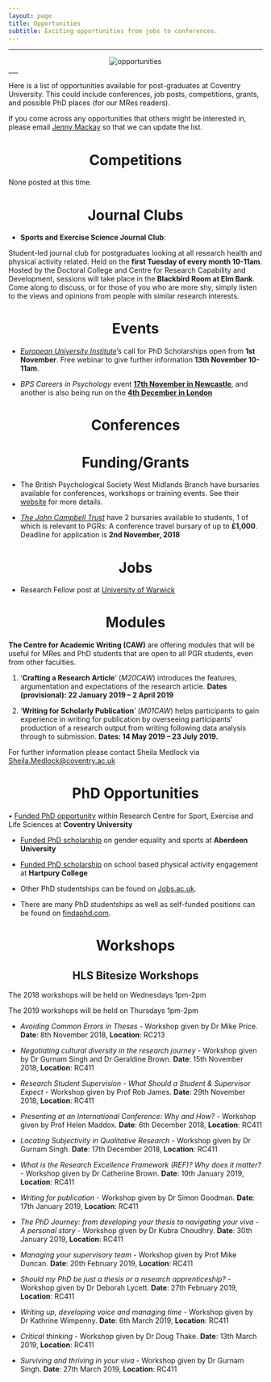 ```yaml
---
layout: page
title: Opportunities
subtitle: Exciting opportunities from jobs to conferences.
---
```


___
<center>
  <img src = "http://www.cfrinc.net/hs-fs/hubfs/Blog_Images/market-research-opportunity.jpg?t=1520480222622&width=450&name=market-research-opportunity.jpg" alt="opportunities" />
</center>
___


Here is a list of opportunities available for post-graduates at Coventry University. This could include conferences, job posts, competitions, grants, and possible PhD places (for our MRes readers).

If you come across any opportunities that others might be interested in, please email [Jenny Mackay](mailto:cov.pgrnewsletter+opportunities@gmail.com) so that we can update the list.  

<center> <h1> Competitions </h1> </center>

None posted at this time.

<center> <h1> Journal Clubs </h1> </center>

* **Sports and Exercise Science Journal Club**:

Student-led journal club for postgraduates looking at all research health and physical activity related. Held on the **first Tuesday of every month 10-11am**. Hosted by the Doctoral College and Centre for Research Capability and Development, sessions will take place in the **Blackbird Room at Elm Bank**. Come along to discuss, or for those of you who are more shy, simply listen to the views and opinions from people with similar research interests.


<center> <h1> Events </h1> </center>

* *[European University Institute](https://www.eventbrite.co.uk/e/eui-phd-scholarships-tickets-51014725417)*’s call for PhD Scholarships open from **1st November**. Free webinar to give further information **13th November 10-11am**.

*	*BPS Careers in Psychology* event **[17th November in Newcastle](https://www.bps.org.uk/events/careers-psychology-newcastle-2018)**, and another is also being run on the **[4th December in London](https://www.bps.org.uk/events/careers-psychology-london-2018)**

<center> <h1> Conferences </h1> </center>


<center> <h1> Funding/Grants </h1> </center>


* The British Psychological Society West Midlands Branch have bursaries available for conferences, workshops or training events. See their [website](https://www1.bps.org.uk/networks-and-communities/member-microsite/west-midlands-branch/awards-and-funding) for more details.

* *[The John Campbell Trust](https://twitter.com/jcampbelltrust?lang=en-gb)* have 2 bursaries available to students, 1 of which is relevant to PGRs: A conference travel bursary of up to **£1,000**. Deadline for application is **2nd November, 2018**


<center> <h1> Jobs </h1> </center>

*	Research Fellow post at [University of Warwick](https://atsv7.wcn.co.uk/search_engine/jobs.cgi?SID=amNvZGU9MTc2NDQyMiZ2dF90ZW1wbGF0ZT0xNDU3Jm93bmVyPTUwNjI0NTImb3duZXJ0eXBlPWZhaXImYnJhbmRfaWQ9MCZwb3N0aW5nX2NvZGU9NjM1)


<center> <h1> Modules </h1> </center>

**The Centre for Academic Writing (CAW)** are offering modules that will be useful for MRes and PhD students that are open to all PGR students, even from other faculties.

1. ‘**Crafting a Research Article**’ (*M20CAW*) introduces the features, argumentation and expectations of the research article. **Dates (provisional): 22 January 2019 – 2 April 2019**

2. ‘**Writing for Scholarly Publication**’ (*M01CAW*) helps participants to gain experience in writing for publication by overseeing participants’ production of a research output from writing following data analysis through to submission. **Dates: 14 May 2019 – 23 July 2019.**

For further information please contact Sheila Medlock via [Sheila.Medlock@coventry.ac.uk](mailto:Sheila.Medlock@coventry.ac.uk)

<center> <h1> PhD Opportunities </h1> </center>


•	[Funded PhD opportunity](https://www.coventry.ac.uk/research/research-students/research-studentships/192244/) within Research Centre for Sport, Exercise and Life Sciences at **Coventry University**

*	[Funded PhD scholarship](https://www.findaphd.com/search/ProjectDetails.aspx?PJID=92868) on gender equality and sports at **Aberdeen University**

*	[Funded PhD scholarship](https://www.jobs.ac.uk/job/BLM490/phd-studentship-school-based-physical-activity-engagement) on school based physical activity engagement at **Hartpury College**

* Other PhD studentships can be found on [Jobs.ac.uk](http://www.jobs.ac.uk/).

* There are many PhD studentships as well as self-funded positions can be found on [findaphd.com](https://www.findaphd.com/).

<center> <h1> Workshops </h1> </center>

<center> <h2> HLS Bitesize Workshops </h2> </center>

The 2018 workshops will be held on Wednesdays 1pm-2pm

The 2019 workshops will be held on Thursdays 1pm-2pm

* *Avoiding Common Errors in Theses* - Workshop given by Dr Mike Price. **Date**: 8th November 2018, **Location**: RC213

* *Negotiating cultural diversity in the research journey* - Workshop given by Dr Gurnam Singh and Dr Geraldine Brown. **Date**: 15th November 2018, **Location**: RC411

* *Research Student Supervision - What Should a Student & Supervisor Expect* - Workshop given by Prof Rob James. **Date**: 29th November 2018, **Location**: RC411

* *Presenting at an International Conference: Why and How?* - Workshop given by Prof Helen Maddox. **Date**: 6th December 2018, **Location**: RC411

* *Locating Subjectivity in Qualitative Research* - Workshop given by Dr Gurnam Singh. **Date**: 17th December 2018, **Location**: RC411

* *What is the Research Excellence Framework (REF)? Why does it matter?* - Workshop given by Dr Catherine Brown. **Date**: 10th January 2019, **Location**: RC411

* *Writing for publication* - Workshop given by Dr Simon Goodman. **Date**: 17th January 2019, **Location**: RC411

* *The PhD Journey: from developing your thesis to navigating your viva - A personal story* - Workshop given by Dr Kubra Choudhry. **Date**: 30th January 2019, **Location**: RC411

* *Managing your supervisory team* - Workshop given by Prof Mike Duncan. **Date**: 20th February 2019, **Location**: RC411

* *Should my PhD be just a thesis or a research apprenticeship?* - Workshop given by Dr Deborah Lycett. **Date**: 27th February 2019, **Location**: RC411

* *Writing up, developing voice and managing time* - Workshop given by Dr Kathrine Wimpenny. **Date**: 6th March 2019, **Location**: RC411

* *Critical thinking* - Workshop given by Dr Doug Thake. **Date**: 13th March 2019, **Location**: RC411

* *Surviving and thriving in your viva* - Workshop given by Dr Gurnam Singh. **Date**: 27th March 2019, **Location**: RC411
